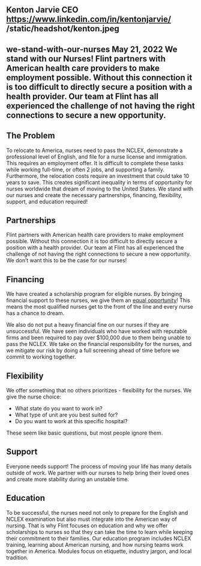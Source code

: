 Kenton Jarvie
CEO
https://www.linkedin.com/in/kentonjarvie/
/static/headshot/kenton.jpeg
---
we-stand-with-our-nurses
May 21, 2022
We stand with our Nurses!
Flint partners with American health care providers to make employment possible. Without this connection it is too difficult to directly secure a position with a health provider. Our team at Flint has all experienced the challenge of not having the right connections to secure a new opportunity.
---
## The Problem

To relocate to America, nurses need to pass the NCLEX, demonstrate a professional level of English, and file for a nurse license and immigration. This requires an employment offer. It is difficult to complete these tasks while working full-time, or often 2 jobs, and supporting a family. Furthermore, the relocation costs require an investment that could take 10 years to save. This creates significant inequality in terms of opportunity for nurses worldwide that dream of moving to the United States. We stand with our nurses and create the necessary partnerships, financing, flexibility, support, and education required!

## Partnerships

Flint partners with American health care providers to make employment possible. Without this connection it is too difficult to directly secure a position with a health provider. Our team at Flint has all experienced the challenge of not having the right connections to secure a new opportunity. We don’t want this to be the case for our nurses!

## Financing

We have created a scholarship program for eligible nurses. By bringing financial support to these nurses, we give them an [equal opportunity](https://www.notion.so/Built-on-Human-Rights-ab6b80c0201540a79e48175a42cd68bf)! This means the most qualified nurses get to the front of the line and every nurse has a chance to dream.

We also do not put a heavy financial fine on our nurses if they are unsuccessful. We have seen individuals who have worked with reputable firms and been required to pay over $100,000 due to them being unable to pass the NCLEX. We take on the financial responsibility for the nurses, and we mitigate our risk by doing a full screening ahead of time before we commit to working together.

## Flexibility

We offer something that no others prioritizes - flexibility for the nurses. We give the nurse choice:

- What state do you want to work in?
- What type of unit are you best suited for?
- Do you want to work at this specific hospital?

These seem like basic questions, but most people ignore them.

## Support

Everyone needs support! The process of moving your life has many details outside of work. We partner with our nurses to help bring their loved ones and create more stability during an unstable time.

## Education

To be successful, the nurses need not only to prepare for the English and NCLEX examination but also must integrate into the American way of nursing. That is why Flint focuses on education and why we offer scholarships to nurses so that they can take the time to learn while keeping their commitment to their families. Our education program includes NCLEX training, learning about American nursing, and how nursing teams work together in America. Modules focus on etiquette, industry jargon, and local tradition.